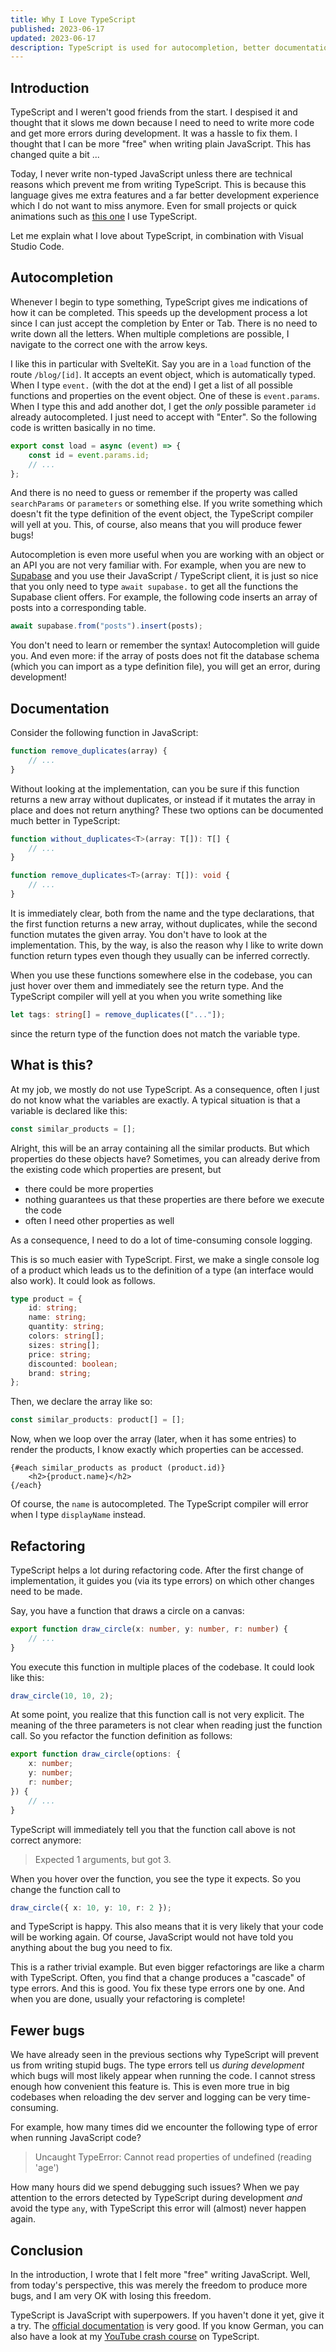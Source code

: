 ```yaml
---
title: Why I Love TypeScript
published: 2023-06-17
updated: 2023-06-17
description: TypeScript is used for autocompletion, better documentation and understanding of code, and to reduce bugs.
---
```


## Introduction

TypeScript and I weren't good friends from the start. I despised it and thought that it slows me down because I need to need to write more code and get more errors during development. It was a hassle to fix them. I thought that I can be more "free" when writing plain JavaScript. This has changed quite a bit ...

Today, I never write non-typed JavaScript unless there are technical reasons which prevent me from writing TypeScript. This is because this language gives me extra features and a far better development experience which I do not want to miss anymore. Even for small projects or quick animations such as [this one](/projects/pixel-animation) I use TypeScript.

Let me explain what I love about TypeScript, in combination with Visual Studio Code.

## Autocompletion

Whenever I begin to type something, TypeScript gives me indications of how it can be completed. This speeds up the development process a lot since I can just accept the completion by Enter or Tab. There is no need to write down all the letters. When multiple completions are possible, I navigate to the correct one with the arrow keys.

I like this in particular with SvelteKit. Say you are in a `load` function of the route `/blog/[id]`. It accepts an event object, which is automatically typed. When I type `event.` (with the dot at the end) I get a list of all possible functions and properties on the event object. One of these is `event.params`. When I type this and add another dot, I get the _only_ possible parameter `id` already autocompleted. I just need to accept with "Enter". So the following code is written basically in no time.

```typescript
export const load = async (event) => {
	const id = event.params.id;
	// ...
};
```

And there is no need to guess or remember if the property was called `searchParams` or `parameters` or something else. If you write something which doesn't fit the type definition of the event object, the TypeScript compiler will yell at you. This, of course, also means that you will produce fewer bugs!

Autocompletion is even more useful when you are working with an object or an API you are not very familiar with. For example, when you are new to [Supabase](https://supabase.com) and you use their JavaScript / TypeScript client, it is just so nice that you only need to type `await supabase.` to get all the functions the Supabase client offers. For example, the following code inserts an array of posts into a corresponding table.

```typescript
await supabase.from("posts").insert(posts);
```

You don't need to learn or remember the syntax! Autocompletion will guide you. And even more: if the array of posts does not fit the database schema (which you can import as a type definition file), you will get an error, during development!

## Documentation

Consider the following function in JavaScript:

```javascript
function remove_duplicates(array) {
	// ...
}
```

Without looking at the implementation, can you be sure if this function returns a new array without duplicates, or instead if it mutates the array in place and does not return anything? These two options can be documented much better in TypeScript:

```typescript
function without_duplicates<T>(array: T[]): T[] {
	// ...
}

function remove_duplicates<T>(array: T[]): void {
	// ...
}
```

It is immediately clear, both from the name and the type declarations, that the first function returns a new array, without duplicates, while the second function mutates the given array. You don't have to look at the implementation. This, by the way, is also the reason why I like to write down function return types even though they usually can be inferred correctly.

When you use these functions somewhere else in the codebase, you can just hover over them and immediately see the return type. And the TypeScript compiler will yell at you when you write something like

```typescript
let tags: string[] = remove_duplicates(["..."]);
```

since the return type of the function does not match the variable type.

## What is this?

At my job, we mostly do not use TypeScript. As a consequence, often I just do not know what the variables are exactly. A typical situation is that a variable is declared like this:

```javascript
const similar_products = [];
```

Alright, this will be an array containing all the similar products. But which properties do these objects have? Sometimes, you can already derive from the existing code which properties are present, but

- there could be more properties
- nothing guarantees us that these properties are there before we execute the code
- often I need other properties as well

As a consequence, I need to do a lot of time-consuming console logging.

This is so much easier with TypeScript. First, we make a single console log of a product which leads us to the definition of a type (an interface would also work). It could look as follows.

```typescript
type product = {
	id: string;
	name: string;
	quantity: string;
	colors: string[];
	sizes: string[];
	price: string;
	discounted: boolean;
	brand: string;
};
```

Then, we declare the array like so:

```typescript
const similar_products: product[] = [];
```

Now, when we loop over the array (later, when it has some entries)
to render the products, I know exactly which properties can be accessed.

```svelte
{#each similar_products as product (product.id)}
	<h2>{product.name}</h2>
{/each}
```

Of course, the `name` is autocompleted. The TypeScript compiler will error when I type `displayName` instead.

## Refactoring

TypeScript helps a lot during refactoring code. After the first change of implementation, it guides you (via its type errors) on which other changes need to be made.

Say, you have a function that draws a circle on a canvas:

```typescript
export function draw_circle(x: number, y: number, r: number) {
	// ...
}
```

You execute this function in multiple places of the codebase. It could look like this:

```typescript
draw_circle(10, 10, 2);
```

At some point, you realize that this function call is not very explicit. The meaning of the three parameters is not clear when reading just the function call. So you refactor the function definition as follows:

```typescript
export function draw_circle(options: {
	x: number;
	y: number;
	r: number;
}) {
	// ...
}
```

TypeScript will immediately tell you that the function call above is not correct anymore:

> Expected 1 arguments, but got 3.

When you hover over the function, you see the type it expects. So you change the function call to

```typescript
draw_circle({ x: 10, y: 10, r: 2 });
```

and TypeScript is happy. This also means that it is very likely that your code will be working again. Of course, JavaScript would not have told you anything about the bug you need to fix.

This is a rather trivial example. But even bigger refactorings are like a charm with TypeScript. Often, you find that a change produces a "cascade" of type errors. And this is good. You fix these type errors one by one. And when you are done, usually your refactoring is complete!

## Fewer bugs

We have already seen in the previous sections why TypeScript will prevent us from writing stupid bugs. The type errors tell us _during development_ which bugs will most likely appear when running the code. I cannot stress enough how convenient this feature is. This is even more true in big codebases when reloading the dev server and logging can be very time-consuming.

For example, how many times did we encounter the following type of error when running JavaScript code?

> Uncaught TypeError: Cannot read properties of undefined (reading 'age')

How many hours did we spend debugging such issues? When we pay attention to the
errors detected by TypeScript during development _and_ avoid the type `any`, with TypeScript this error will (almost) never happen again.

## Conclusion

In the introduction, I wrote that I felt more "free" writing JavaScript. Well, from today's perspective, this was merely the freedom to produce more bugs, and I am very OK with losing this freedom.

TypeScript is JavaScript with superpowers. If you haven't done it yet, give it a try. The [official documentation](https://typescriptlang.org/docs) is very good. If you know German, you can also have a look at my [YouTube crash course](https://www.youtube.com/watch?v=I4w4zO8AVes) on TypeScript.
